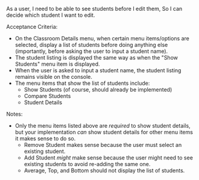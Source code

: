 As a user,
I need to be able to see students before I edit them,
So I can decide which student I want to edit.

Acceptance Criteria:
* On the Classroom Details menu, when certain menu items/options are selected, display a list of students before doing anything else (importantly, before asking the user to input a student name).
* The student listing is displayed the same way as when the "Show Students" menu item is displayed.
* When the user is asked to input a student name, the student listing remains visible on the console.
* The menu items that show the list of students include:
    * Show Students (of course, should already be implemented)
    * Compare Students
    * Student Details

Notes:
* Only the menu items listed above are _required_ to show student details, but your implementation _can_ show student details for other menu items it makes sense to do so.
    * Remove Student makes sense because the user must select an existing student. 
    * Add Student _might_ make sense because the user might need to see existing students to avoid re-adding the same one.
    * Average, Top, and Bottom should not display the list of students.

